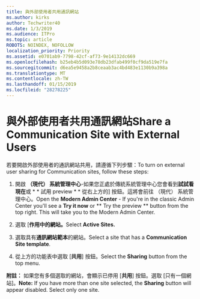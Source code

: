 ```yaml
---
title: 與外部使用者共用通訊網站
ms.author: kirks
author: Techwriter40
ms.date: 1/3/2019
ms.audience: ITPro
ms.topic: article
ROBOTS: NOINDEX, NOFOLLOW
localization_priority: Priority
ms.assetid: e0701ab9-7798-42cf-af73-9e14132dc669
ms.openlocfilehash: b25eb4b5d093e78db23dfab499f0cf9da519e7fa
ms.sourcegitcommit: d6ea5e9458a2b8ceaab3ac4bd483e1130b9a398a
ms.translationtype: MT
ms.contentlocale: zh-TW
ms.lasthandoff: 01/15/2019
ms.locfileid: "28278225"
---
```

# <a name="share-a-communication-site-with-external-users"></a><span data-ttu-id="240be-102">與外部使用者共用通訊網站</span><span class="sxs-lookup"><span data-stu-id="240be-102">Share a Communication Site with External Users</span></span>

<span data-ttu-id="240be-103">若要開啟外部使用者的通訊網站共用，請遵循下列步驟：</span><span class="sxs-lookup"><span data-stu-id="240be-103">To turn on external user sharing for Communication sites, follow these steps:</span></span> 
  
1. <span data-ttu-id="240be-p101">開啟 **（現代） 系統管理中心**-如果您正處於傳統系統管理中心您會看到**試試看現在**或 \* \* 試用 preview \* \* 從右上方的] 按鈕。這將會前往 （現代） 系統管理中心。</span><span class="sxs-lookup"><span data-stu-id="240be-p101">Open the **Modern Admin Center** - If you're in the classic Admin Center you'll see a **Try it now** or \*\* Try the preview \*\* button from the top right. This will take you to the Modern Admin Center.</span></span> 
  
2. <span data-ttu-id="240be-106">選取 [**作用中的網站。**</span><span class="sxs-lookup"><span data-stu-id="240be-106">Select **Active Sites.**</span></span>
  
3. <span data-ttu-id="240be-107">選取具有**通訊網站範本**的網站。</span><span class="sxs-lookup"><span data-stu-id="240be-107">Select a site that has a **Communication Site template**.</span></span> 
  
4. <span data-ttu-id="240be-108">從上方的功能表中選取 [**共用**] 按鈕。</span><span class="sxs-lookup"><span data-stu-id="240be-108">Select the **Sharing** button from the top menu.</span></span> 
  
 <span data-ttu-id="240be-p102">**附註：** 如果您有多個選取的網站，會顯示已停用 [**共用**] 按鈕。選取 [只有一個網站]。</span><span class="sxs-lookup"><span data-stu-id="240be-p102">**Note:** If you have more than one site selected, the **Sharing** button will appear disabled. Select only one site.</span></span> 
  

